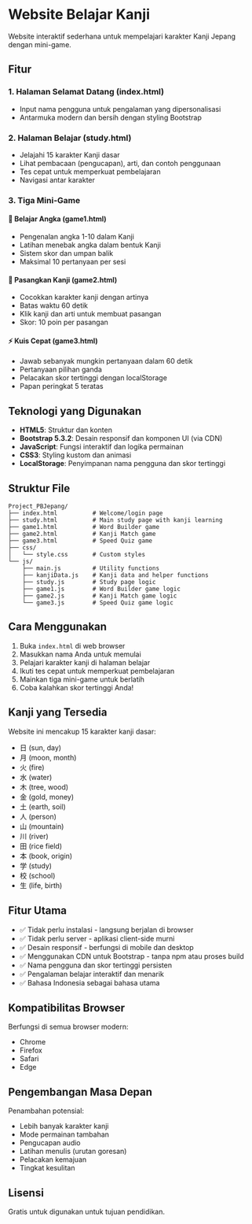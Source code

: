 # Website Belajar Kanji

Website interaktif sederhana untuk mempelajari karakter Kanji Jepang dengan mini-game.

## Fitur

### 1. **Halaman Selamat Datang (index.html)**
- Input nama pengguna untuk pengalaman yang dipersonalisasi
- Antarmuka modern dan bersih dengan styling Bootstrap

### 2. **Halaman Belajar (study.html)**
- Jelajahi 15 karakter Kanji dasar
- Lihat pembacaan (pengucapan), arti, dan contoh penggunaan
- Tes cepat untuk memperkuat pembelajaran
- Navigasi antar karakter

### 3. **Tiga Mini-Game**

#### 🔢 Belajar Angka (game1.html)
- Pengenalan angka 1-10 dalam Kanji
- Latihan menebak angka dalam bentuk Kanji
- Sistem skor dan umpan balik
- Maksimal 10 pertanyaan per sesi

#### 🔗 Pasangkan Kanji (game2.html)
- Cocokkan karakter kanji dengan artinya
- Batas waktu 60 detik
- Klik kanji dan arti untuk membuat pasangan
- Skor: 10 poin per pasangan

#### ⚡ Kuis Cepat (game3.html)
- Jawab sebanyak mungkin pertanyaan dalam 60 detik
- Pertanyaan pilihan ganda
- Pelacakan skor tertinggi dengan localStorage
- Papan peringkat 5 teratas

## Teknologi yang Digunakan

- **HTML5**: Struktur dan konten
- **Bootstrap 5.3.2**: Desain responsif dan komponen UI (via CDN)
- **JavaScript**: Fungsi interaktif dan logika permainan
- **CSS3**: Styling kustom dan animasi
- **LocalStorage**: Penyimpanan nama pengguna dan skor tertinggi

## Struktur File

```
Project_PBJepang/
├── index.html          # Welcome/login page
├── study.html          # Main study page with kanji learning
├── game1.html          # Word Builder game
├── game2.html          # Kanji Match game
├── game3.html          # Speed Quiz game
├── css/
│   └── style.css       # Custom styles
└── js/
    ├── main.js         # Utility functions
    ├── kanjiData.js    # Kanji data and helper functions
    ├── study.js        # Study page logic
    ├── game1.js        # Word Builder game logic
    ├── game2.js        # Kanji Match game logic
    └── game3.js        # Speed Quiz game logic
```

## Cara Menggunakan

1. Buka `index.html` di web browser
2. Masukkan nama Anda untuk memulai
3. Pelajari karakter kanji di halaman belajar
4. Ikuti tes cepat untuk memperkuat pembelajaran
5. Mainkan tiga mini-game untuk berlatih
6. Coba kalahkan skor tertinggi Anda!

## Kanji yang Tersedia

Website ini mencakup 15 karakter kanji dasar:
- 日 (sun, day)
- 月 (moon, month)
- 火 (fire)
- 水 (water)
- 木 (tree, wood)
- 金 (gold, money)
- 土 (earth, soil)
- 人 (person)
- 山 (mountain)
- 川 (river)
- 田 (rice field)
- 本 (book, origin)
- 学 (study)
- 校 (school)
- 生 (life, birth)

## Fitur Utama

- ✅ Tidak perlu instalasi - langsung berjalan di browser
- ✅ Tidak perlu server - aplikasi client-side murni
- ✅ Desain responsif - berfungsi di mobile dan desktop
- ✅ Menggunakan CDN untuk Bootstrap - tanpa npm atau proses build
- ✅ Nama pengguna dan skor tertinggi persisten
- ✅ Pengalaman belajar interaktif dan menarik
- ✅ Bahasa Indonesia sebagai bahasa utama

## Kompatibilitas Browser

Berfungsi di semua browser modern:
- Chrome
- Firefox
- Safari
- Edge

## Pengembangan Masa Depan

Penambahan potensial:
- Lebih banyak karakter kanji
- Mode permainan tambahan
- Pengucapan audio
- Latihan menulis (urutan goresan)
- Pelacakan kemajuan
- Tingkat kesulitan

## Lisensi

Gratis untuk digunakan untuk tujuan pendidikan.
